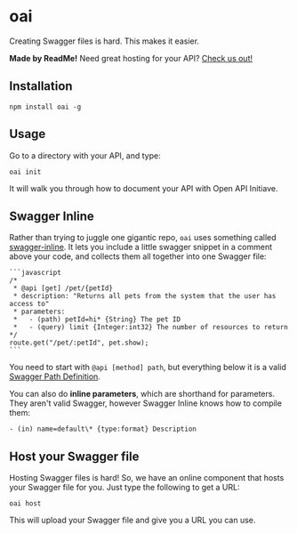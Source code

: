 oai
===

Creating Swagger files is hard. This makes it easier.

**Made by ReadMe!** Need great hosting for your API? [Check us out!](http://readme.io)

Installation
------------

    npm install oai -g

Usage
-----

Go to a directory with your API, and type:

    oai init

It will walk you through how to document your API with Open API Initiave.

Swagger Inline
--------------

Rather than trying to juggle one gigantic repo, `oai` uses something called
[swagger-inline](https://github.com/readmeio/swagger-inline). It lets you include
a little swagger snippet in a comment above your code, and collects them all
together into one Swagger file:

    ```javascript
    /*
     * @api [get] /pet/{petId}
     * description: "Returns all pets from the system that the user has access to"
     * parameters:
     *   - (path) petId=hi* {String} The pet ID
     *   - (query) limit {Integer:int32} The number of resources to return
    */
    route.get("/pet/:petId", pet.show);
    ```

You need to start with `@api [method] path`, but everything below it is a valid
[Swagger Path Definition](http://swagger.io/specification/#pathItemObject).

You can also do **inline parameters**, which are shorthand for parameters. They
aren't valid Swagger, however Swagger Inline knows how to compile them:

    - (in) name=default\* {type:format} Description

Host your Swagger file
----------------------

Hosting Swagger files is hard! So, we have an online component that hosts your
Swagger file for you. Just type the following to get a URL:

    oai host

This will upload your Swagger file and give you a URL you can use.

